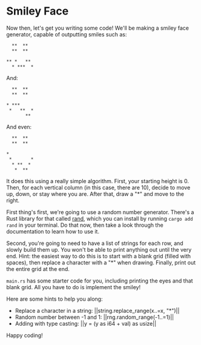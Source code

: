 # Smiley Face

Now then, let's get you writing some code! We'll be making a smiley face generator, capable of outputting smiles such as:
```
  **  **  
  **  **  

** *   ** 
  * ***  *
```

And:
```
  **  **  
  **  **  

* ***     
 *   **  *
       ** 
```

And even:
```
  **  **  
  **  **  

*         
 *       *
  * **  * 
   *  **  
```

It does this using a really simple algorithm. First, your starting height is 0. Then, for each vertical column (in this case, there are 10), decide to move up, down, or stay where you are. After that, draw a "*" and move to the right.

First thing's first, we're going to use a random number generator. There's a Rust library for that called [rand](https://docs.rs/rand/latest/rand/), which you can install by running `cargo add rand` in your terminal. Do that now, then take a look through the documentation to learn how to use it.

Second, you're going to need to have a list of strings for each row, and slowly build them up. You won't be able to print anything out until the very end. Hint: the easiest way to do this is to start with a blank grid (filled with spaces), then replace a character with a "*" when drawing. Finally, print out the entire grid at the end.

`main.rs` has some starter code for you, including printing the eyes and that blank grid. All you have to do is implement the smiley!

Here are some hints to help you along:
* Replace a character in a string: ||string.replace_range(x..=x, "*")||
* Random number between -1 and 1: ||rng.random_range(-1..=1)||
* Adding with type casting: ||y = (y as i64 + val) as usize||

Happy coding!